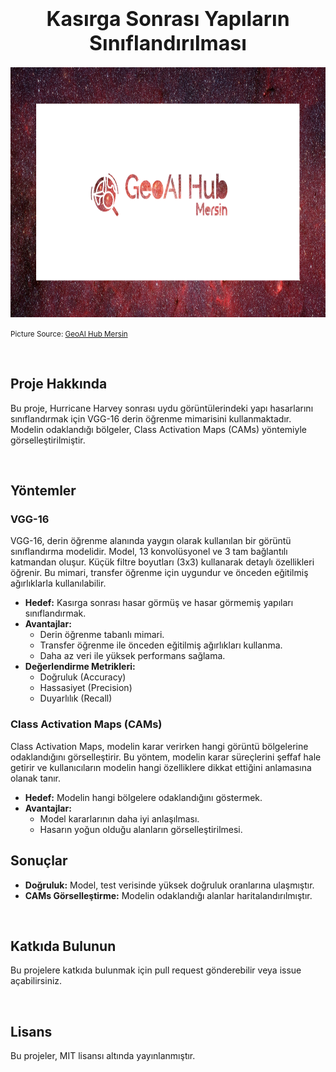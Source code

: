 <h1 align=center><font size = 6>Kasırga Sonrası Yapıların Sınıflandırılması</font></h1>

<img  src="https://raw.githubusercontent.com/geoaihub/geoaihub/main/assets/Mersin%20GeoAI%20Hub%202.png"  height=400  width=1000  alt="https://github.com/geoaihub"/>  

<small>Picture Source: <a  href="https://github.com/geoaihub">GeoAI Hub Mersin</a></small>

<br>

## Proje Hakkında

Bu proje, Hurricane Harvey sonrası uydu görüntülerindeki yapı hasarlarını sınıflandırmak için VGG-16 derin öğrenme mimarisini kullanmaktadır. Modelin odaklandığı bölgeler, Class Activation Maps (CAMs) yöntemiyle görselleştirilmiştir.

<br>

## Yöntemler

### VGG-16

VGG-16, derin öğrenme alanında yaygın olarak kullanılan bir görüntü sınıflandırma modelidir. Model, 13 konvolüsyonel ve 3 tam bağlantılı katmandan oluşur. Küçük filtre boyutları (3x3) kullanarak detaylı özellikleri öğrenir. Bu mimari, transfer öğrenme için uygundur ve önceden eğitilmiş ağırlıklarla kullanılabilir.

- **Hedef:** Kasırga sonrası hasar görmüş ve hasar görmemiş yapıları sınıflandırmak.
- **Avantajlar:**
  - Derin öğrenme tabanlı mimari.
  - Transfer öğrenme ile önceden eğitilmiş ağırlıkları kullanma.
  - Daha az veri ile yüksek performans sağlama.
- **Değerlendirme Metrikleri:**
  - Doğruluk (Accuracy)
  - Hassasiyet (Precision)
  - Duyarlılık (Recall)

### Class Activation Maps (CAMs)

Class Activation Maps, modelin karar verirken hangi görüntü bölgelerine odaklandığını görselleştirir. Bu yöntem, modelin karar süreçlerini şeffaf hale getirir ve kullanıcıların modelin hangi özelliklere dikkat ettiğini anlamasına olanak tanır.

- **Hedef:** Modelin hangi bölgelere odaklandığını göstermek.
- **Avantajlar:**
  - Model kararlarının daha iyi anlaşılması.
  - Hasarın yoğun olduğu alanların görselleştirilmesi.

## Sonuçlar

- **Doğruluk:** Model, test verisinde yüksek doğruluk oranlarına ulaşmıştır.
- **CAMs Görselleştirme:** Modelin odaklandığı alanlar haritalandırılmıştır.

<br>

## Katkıda Bulunun

Bu projelere katkıda bulunmak için pull request gönderebilir veya issue açabilirsiniz.

<br>

## Lisans

Bu projeler, MIT lisansı altında yayınlanmıştır.
